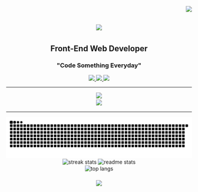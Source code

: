 <img align="right" src="https://visitor-badge.laobi.icu/badge?page_id=mybabb.testreadmeconstruction" />
 
<h1 align="center">
    <img src="https://readme-typing-svg.herokuapp.com/?font=Righteous&size=35&center=true&vCenter=true&width=500&height=70&duration=4000&lines=Howdy!+👋;+I'm+Brett+Baker!;" />
</h1>
 
<h2 align="center" > Front-End Web Developer  </h2>

<h3 align="center" >
                     "Code Something Everyday"
</h3>
 
<div align="center">
  <a href="https://mybabb.com" target="_blank">
     <img src="https://img.shields.io/badge/Portfolio-FF0000?style=for-the-badge&logo=todoist&logoColor=white" target="_blank" /> <!-- 
        sqlite, safari, google-chrome are other good icon options -->
  </a> 
  <a href="mailto:contact@mybabb.com">
    <img src="https://img.shields.io/badge/Gmail-e5e5e5?style=for-the-badge&logo=gmail&logoColor=000000&"  />
  </a>
  <a href="https://www.linkedin.com/in/mybabb-customweb/" target="_blank">
    <img src="https://img.shields.io/badge/LinkedIn-0000ff?style=for-the-badge&logo=linkedin&logoColor=ffffff" target="_blank" />
  </a>
</div>

 <!-- <div>
   <h2 align="center">⚒️ Languages-Frameworks-Tools ⚒️</h2>
 </div> -->
  <hr/>
<div align="center">
    <img src="https://skillicons.dev/icons?i=html,css,tailwind,javascript,react,mui,nodejs,vite,npm" />
    <br>
    <img src="https://skillicons.dev/icons?i=vscode,git,github,firebase,ai,ps,xd,figma,discord" />
    
   
<hr/>

 

<div align="center">
  <!-- <h2>👇 🔹 My Contributions 🔹👇</h2>
  <br> -->
  <img alt="snake eating my contributions" src="https://raw.githubusercontent.com/mybabb/mybabb/output/github-contribution-grid-snake.svg" 
    />
</div>

<!-- <hr/>

<h2 align="center">⚡ Stats ⚡</h2>
<br> -->
<div align=center>
  <img width=390 src="https://streak-stats.demolab.com/?user=mybabb&theme=react&border_radius=10" alt="streak stats"/>

   <img width=390 src="https://github-readme-stats.vercel.app/api?username=mybabb&count_private=true&show_icons=true&theme=react&rank_icon=github&border_radius=10" alt="readme stats" />
  
  <br/>
  <img width=325 align="center" src="https://github-readme-stats.vercel.app/api/top-langs/?username=mybabb&hide=HTML&langs_count=8&layout=compact&theme=react&border_radius=10&size_weight=0.5&count_weight=0.5&exclude_repo=github-readme-stats" alt="top langs" />
</div>  

 

 


<h3 align="center">
    <img src="https://readme-typing-svg.herokuapp.com/?font=Righteous&size=35&center=true&vCenter=true&width=500&height=70&duration=4000&lines=Thanks+For+Visiting👋;+Let's+Do+Some+Code!;" />
</h3>


 




